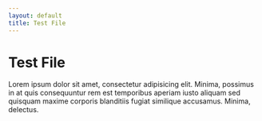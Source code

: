 ```yaml
---
layout: default
title: Test File
---
```

# Test File 

Lorem ipsum dolor sit amet, consectetur adipisicing elit. Minima, possimus in at quis consequuntur rem est temporibus aperiam iusto aliquam sed quisquam maxime corporis blanditiis fugiat similique accusamus. Minima, delectus.